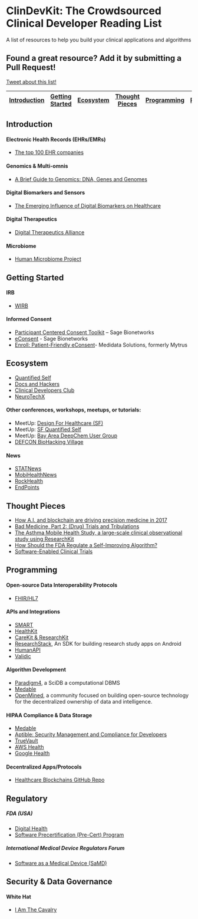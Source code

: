 # ClinDevKit: The Crowdsourced Clinical Developer Reading List
A list of resources to help you build your clinical applications and algorithms

## Found a great resource? Add it by submitting a Pull Request!

<a href="http://twitter.com/home?status=Check%20out%20this%20sweet%20Clinical%20Developer%20Kit:%20https://github.com/ElektraLabs/clinical-developer-kit">Tweet about this list!</a>

| [Introduction](#introduction) | [Getting Started](#getting-started) | [Ecosystem](#ecosystem) | [Thought Pieces](#thought-pieces) | [Programming](#programming)| [Regulatory](#regulatory) | [Security](#security) 
| ------------- | ------------- | ------------- | ------------- | ------------- | ------------- | ------------- |

## Introduction

#### Electronic Health Records (EHRs/EMRs)
- [The top 100 EHR companies](http://medicaleconomics.modernmedicine.com/medical-economics/content/tags/top100ehrs/top-100-ehr-companies-part-1-4)

#### Genomics & Multi-omnis
- [A Brief Guide to Genomics: DNA, Genes and Genomes](https://www.genome.gov/18016863/a-brief-guide-to-genomics/)

#### Digital Biomarkers and Sensors
- [The Emerging Influence of Digital Biomarkers on Healthcare](https://rockhealth.com/reports/the-emerging-influence-of-digital-biomarkers-on-healthcare/)

#### Digital Therapeutics
- [Digital Therapeutics Alliance](https://www.dtxalliance.org/)

#### Microbiome
- [Human Microbiome Project](https://commonfund.nih.gov/hmp)

## Getting Started

#### IRB
- [WIRB](https://www.wirb.com/Pages/default.aspx)

#### Informed Consent
- [Participant Centered Consent Toolkit](sagebase.org/governance/participant-centered-consent-toolkit/) – Sage Bionetworks
- [eConsent](sagebase.org/governance/econsent/) - Sage Bionetworks
- [Enroll: Patient-Friendly eConsent](https://www.mdsol.com/en/products/medidata-enroll)- Medidata Solutions, formerly Mytrus

## Ecosystem
- [Quantified Self](http://quantifiedself.com/)
- [Docs and Hackers](https://www.facebook.com/groups/1905224313135407/)
- [Clinical Developers Club](https://www.facebook.com/groups/257859457974818/)
- [NeuroTechX](neurotechx.org)

#### Other conferences, workshops, meetups, or tutorials:
- MeetUp: [Design For Healthcare (SF)](https://www.meetup.com/design-for-healthcare-sf/)
- MeetUp: [SF Quantified Self](https://www.meetup.com/San-Francisco-Quantified-Self/)
- MeetUp: [Bay Area DeepChem User Group](https://www.meetup.com/Bay-Area-DeepChem-User-Group/)
- [DEFCON BioHacking Village](defconbiohackingvillage.org)


#### News
- [STATNews](https://www.statnews.com/)
- [MobiHealthNews](http://www.mobihealthnews.com/)
- [RockHealth](https://rockhealth.com/reports/the-emerging-influence-of-digital-biomarkers-on-healthcare/)
- [EndPoints](https://endpts.com/)

## Thought Pieces
- [How A.I. and blockchain are driving precision medicine in 2017](http://www.cio.com/article/3157477/healthcare/how-ai-and-blockchain-are-driving-precision-medicine-in-2017.html)
- [Bad Medicine, Part 2: (Drug) Trials and Tribulations](http://freakonomics.com/podcast/bad-medicine-part-2-drug-trials-and-tribulations/)
- [The Asthma Mobile Health Study, a large-scale clinical observational study using ResearchKit](http://www.nature.com/nbt/journal/vaop/ncurrent/full/nbt.3826.html)
- [How Should the FDA Regulate a Self-Improving Algorithm?](https://www.theatlantic.com/technology/archive/2017/10/algorithms-future-of-health-care/543825/)
- [Software-Enabled Clinical Trials](https://blog.andreacoravos.com/software-enabled-clinical-trials-8da53f4cd271)

## Programming

#### Open-source Data Interoperability Protocols
- [FHIR/HL7](https://www.hl7.org/fhir/)

#### APIs and Integrations
- [SMART](https://smarthealthit.org/)
- [HealthKit](https://developer.apple.com/healthkit/)
- [CareKit & ResearchKit](https://www.apple.com/researchkit/)
- [ResearchStack](http://researchstack.org/), An SDK for building research study apps on Android
- [HumanAPI](https://www.humanapi.co/)
- [Validic](http://validic.com/)

#### Algorithm Development
- [Paradigm4](http://www.paradigm4.com/), a SciDB a computational DBMS
- [Medable](https://www.medable.com/)
- [OpenMined](https://openmined.org/), a community focused on building open-source technology for the decentralized ownership of data and intelligence.

#### HIPAA Compliance & Data Storage
- [Medable](https://www.medable.com/)
- [Aptible: Security Management and Compliance for Developers](https://www.aptible.com/)
- [TrueVault](https://www.truevault.com/)
- [AWS Health](https://aws.amazon.com/health/)
- [Google Health](https://www.google.com/intl/en_us/health/about/)

#### Decentralized Apps/Protocols
- [Healthcare Blockchains GitHub Repo](https://github.com/acoravos/healthcare-blockchains)

## Regulatory

##### FDA (USA)
- [Digital Health](https://www.fda.gov/medicaldevices/digitalhealth/)
- [Software Precertification (Pre-Cert) Program](https://www.fda.gov/MedicalDevices/DigitalHealth/DigitalHealthPreCertProgram/Default.htm)

##### International Medical Device Regulators Forum
- [Software as a Medical Device (SaMD)](http://www.imdrf.org/docs/imdrf/final/technical/imdrf-tech-170921-samd-n41-clinical-evaluation_1.pdf)

## Security & Data Governance

#### White Hat
- [I Am The Cavalry](https://www.iamthecavalry.org/)
